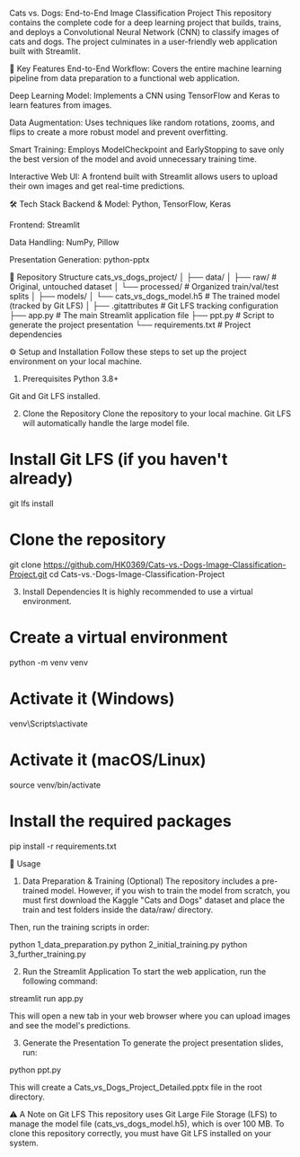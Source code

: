Cats vs. Dogs: End-to-End Image Classification Project
This repository contains the complete code for a deep learning project that builds, trains, and deploys a Convolutional Neural Network (CNN) to classify images of cats and dogs. The project culminates in a user-friendly web application built with Streamlit.

<!-- Replace with a screenshot of your running app -->

🚀 Key Features
End-to-End Workflow: Covers the entire machine learning pipeline from data preparation to a functional web application.

Deep Learning Model: Implements a CNN using TensorFlow and Keras to learn features from images.

Data Augmentation: Uses techniques like random rotations, zooms, and flips to create a more robust model and prevent overfitting.

Smart Training: Employs ModelCheckpoint and EarlyStopping to save only the best version of the model and avoid unnecessary training time.

Interactive Web UI: A frontend built with Streamlit allows users to upload their own images and get real-time predictions.

🛠️ Tech Stack
Backend & Model: Python, TensorFlow, Keras

Frontend: Streamlit

Data Handling: NumPy, Pillow

Presentation Generation: python-pptx

📂 Repository Structure
cats_vs_dogs_project/
│
├── data/
│   ├── raw/          # Original, untouched dataset
│   └── processed/    # Organized train/val/test splits
│
├── models/
│   └── cats_vs_dogs_model.h5  # The trained model (tracked by Git LFS)
│
├── .gitattributes      # Git LFS tracking configuration
├── app.py              # The main Streamlit application file
├── ppt.py              # Script to generate the project presentation
└── requirements.txt    # Project dependencies

⚙️ Setup and Installation
Follow these steps to set up the project environment on your local machine.

1. Prerequisites
Python 3.8+

Git and Git LFS installed.

2. Clone the Repository
Clone the repository to your local machine. Git LFS will automatically handle the large model file.

# Install Git LFS (if you haven't already)
git lfs install

# Clone the repository
git clone https://github.com/HK0369/Cats-vs.-Dogs-Image-Classification-Project.git
cd Cats-vs.-Dogs-Image-Classification-Project

3. Install Dependencies
It is highly recommended to use a virtual environment.

# Create a virtual environment
python -m venv venv

# Activate it (Windows)
venv\Scripts\activate
# Activate it (macOS/Linux)
source venv/bin/activate

# Install the required packages
pip install -r requirements.txt

🚀 Usage
1. Data Preparation & Training (Optional)
The repository includes a pre-trained model. However, if you wish to train the model from scratch, you must first download the Kaggle "Cats and Dogs" dataset and place the train and test folders inside the data/raw/ directory.

Then, run the training scripts in order:

python 1_data_preparation.py
python 2_initial_training.py
python 3_further_training.py

2. Run the Streamlit Application
To start the web application, run the following command:

streamlit run app.py

This will open a new tab in your web browser where you can upload images and see the model's predictions.

3. Generate the Presentation
To generate the project presentation slides, run:

python ppt.py

This will create a Cats_vs_Dogs_Project_Detailed.pptx file in the root directory.

⚠️ A Note on Git LFS
This repository uses Git Large File Storage (LFS) to manage the model file (cats_vs_dogs_model.h5), which is over 100 MB. To clone this repository correctly, you must have Git LFS installed on your system.
